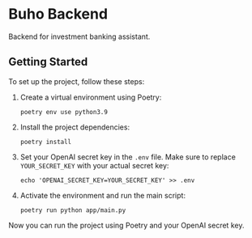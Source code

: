 # Buho Backend
Backend for investment banking assistant.

## Getting Started
To set up the project, follow these steps:

1. Create a virtual environment using Poetry:

    ```shell
    poetry env use python3.9
    ```

2. Install the project dependencies:

    ```shell
    poetry install
    ```

3. Set your OpenAI secret key in the `.env` file. Make sure to replace `YOUR_SECRET_KEY` with your actual secret key:

    ```shell
    echo 'OPENAI_SECRET_KEY=YOUR_SECRET_KEY' >> .env
    ```

4. Activate the environment and run the main script:

    ```shell
    poetry run python app/main.py
    ```

Now you can run the project using Poetry and your OpenAI secret key.